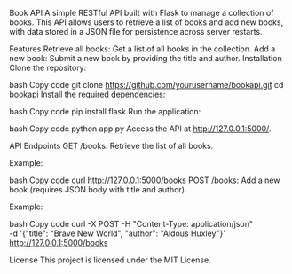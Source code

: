 Book API
A simple RESTful API built with Flask to manage a collection of books. This API allows users to retrieve a list of books and add new books, with data stored in a JSON file for persistence across server restarts.

Features
Retrieve all books: Get a list of all books in the collection.
Add a new book: Submit a new book by providing the title and author.
Installation
Clone the repository:

bash
Copy code
git clone https://github.com/yourusername/bookapi.git
cd bookapi
Install the required dependencies:

bash
Copy code
pip install flask
Run the application:

bash
Copy code
python app.py
Access the API at http://127.0.0.1:5000/.

API Endpoints
GET /books: Retrieve the list of all books.

Example:

bash
Copy code
curl http://127.0.0.1:5000/books
POST /books: Add a new book (requires JSON body with title and author).

Example:

bash
Copy code
curl -X POST -H "Content-Type: application/json" \
     -d '{"title": "Brave New World", "author": "Aldous Huxley"}' \
     http://127.0.0.1:5000/books
     
License
This project is licensed under the MIT License.
